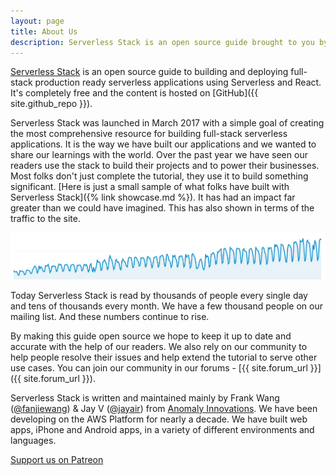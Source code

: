 ```yaml
---
layout: page
title: About Us
description: Serverless Stack is an open source guide brought to you by Frank Wang (@fanjiewang) and Jay V (@jayair) from Anomaly Innovations.
---
```


[Serverless Stack](/) is an open source guide to building and deploying full-stack production ready serverless applications using Serverless and React. It's completely free and the content is hosted on [GitHub]({{ site.github_repo }}).

Serverless Stack was launched in March 2017 with a simple goal of creating the most comprehensive resource for building full-stack serverless applications. It is the way we have built our applications and we wanted to share our learnings with the world. Over the past year we have seen our readers use the stack to build their projects and to power their businesses. Most folks don't just complete the tutorial, they use it to build something significant. [Here is just a small sample of what folks have built with Serverless Stack]({% link showcase.md %}). It has had an impact far greater than we could have imagined. This has also shown in terms of the traffic to the site.

![Serverless Stack Traffic Graph screenshot](/assets/serverless-stack-traffic-graph.png)

Today Serverless Stack is read by thousands of people every single day and tens of thousands every month. We have a few thousand people on our mailing list. And these numbers continue to rise.

By making this guide open source we hope to keep it up to date and accurate with the help of our readers. We also rely on our community to help people resolve their issues and help extend the tutorial to serve other use cases. You can join our community in our forums - [{{ site.forum_url }}]({{ site.forum_url }}).

Serverless Stack is written and maintained mainly by Frank Wang ([@fanjiewang](https://twitter.com/fanjiewang)) &amp; Jay V ([@jayair](https://twitter.com/jayair)) from [Anomaly Innovations](http://anoma.ly). We have been developing on the AWS Platform for nearly a decade. We have built web apps, iPhone and Android apps, in a variety of different environments and languages.

<a class="button support" target="_blank" href="{{ site.patreon_url }}">Support us on Patreon</a>
